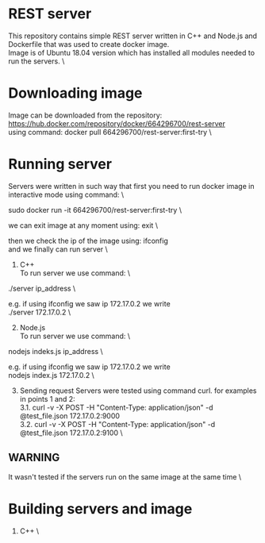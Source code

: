 # REST server

This repository contains simple REST server written in C++ and Node.js and Dockerfile that was used to create docker image. \
Image is of Ubuntu 18.04 version which has installed all modules needed to run the servers. \

# Downloading image
Image can be downloaded from the repository: \
https://hub.docker.com/repository/docker/664296700/rest-server \
using command: docker pull 664296700/rest-server:first-try \

# Running server
Servers were written in such way that first you need to run docker image in interactive mode using command: \

sudo docker run -it 664296700/rest-server:first-try \

we can exit image at any moment using: exit \

then we check the ip of the image using: ifconfig \
and we finally can run server \

1. C++ \
To run server we use command: \

./server ip_address \

e.g. if using ifconfig we saw ip 172.17.0.2 we write \
./server 172.17.0.2 \

2. Node.js \
To run server we use command: \

nodejs indeks.js ip_address \

e.g. if using ifconfig we saw ip 172.17.0.2 we write \
nodejs index.js 172.17.0.2 \

3. Sending request
Servers were tested using command curl. for examples in points 1 and 2: \
3.1. curl -v -X POST -H "Content-Type: application/json" -d @test_file.json 172.17.0.2:9000 \
3.2. curl -v -X POST -H "Content-Type: application/json" -d @test_file.json 172.17.0.2:9100 \

WARNING
-------
It wasn't tested if the servers run on the same image at the same time \

# Building servers and image

1. C++ \


